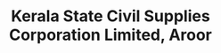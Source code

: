 ---
title: "Kerala State Civil Supplies Corporation Limited, Aroor"
url: /aroor/kerala-state-civil-supplies-corporation-limited-aroor/
shop: supermarket
---